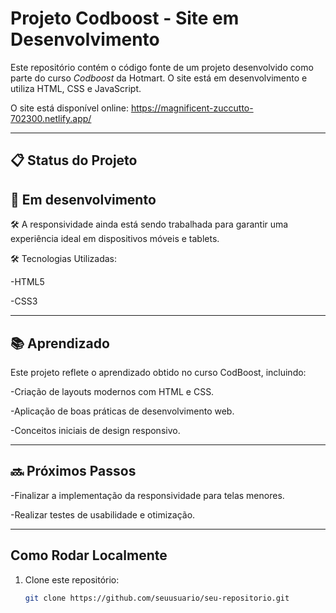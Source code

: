# Projeto Codboost - Site em Desenvolvimento


Este repositório contém o código fonte de um projeto desenvolvido como parte do curso *Codboost* da Hotmart. O site está em desenvolvimento e utiliza HTML, CSS e JavaScript.

O site está disponível online: https://magnificent-zuccutto-702300.netlify.app/

---

## 📋 Status do Projeto

## 🚧 Em desenvolvimento

🛠️ A responsividade ainda está sendo trabalhada para garantir uma experiência ideal em dispositivos móveis e tablets.

🛠️ Tecnologias Utilizadas:

-HTML5

-CSS3

---

## 📚 Aprendizado
Este projeto reflete o aprendizado obtido no curso CodBoost, incluindo:

-Criação de layouts modernos com HTML e CSS.

-Aplicação de boas práticas de desenvolvimento web.

-Conceitos iniciais de design responsivo.

---

## 🔜 Próximos Passos
-Finalizar a implementação da responsividade para telas menores.

-Realizar testes de usabilidade e otimização.

---

## Como Rodar Localmente

1. Clone este repositório:
   ```bash
   git clone https://github.com/seuusuario/seu-repositorio.git

